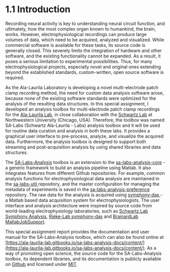 # 1.1 Introduction

Recording neural activity is key to understanding neural circuit function, and ultimately, how the most complex organ known to humankind, the brain, works. However, electrophysiological recordings can produce large volumes of data, which need to be acquired, analyzed and visualized. While commercial software is available for these tasks, its source code is generally closed. This severely limits the integration of hardware and other software, and the existing functionality cannot be expanded. As a result, it poses a serious limitation to experimental possibilities. Thus, for many electrophysiological projects, especially novel and original ones extending beyond the established standards, custom-written, open source software is required.

As the Ala-Laurila Laboratory is developing a novel multi-electrode patch clamp recording method, the need for custom data analysis software arose, because none of the existing software standards were optimized for the analysis of the resulting data structures. In this special assignment, I developed an analysis toolbox for multi-electrode patch clamp recordings for the [Ala-Laurila Lab](http://ala-laurila.biosci.helsinki.fi/), in close collaboration with the [Schwartz Lab](http://schwartzlab.feinberg.northwestern.edu/) at Northwestern University \(Chicago, USA\). Therefore, the toolbox was named SA-Labs \(Schwartz Ala-Laurila - Labs\) analysis toolbox and it will be used for routine data curation and analysis in both these labs. It provides a graphical user interface to pre-process, analyze, and visualize the acquired data. Furthermore, the analysis toolbox is designed to support both streaming and post-acquisition analysis by using shared libraries and data structures.

The [SA-Labs-Analysis](https://github.com/Schwartz-AlaLaurila-Labs/sa-labs-analysis) toolbox is an extension to the [sa-labs-analysis-core](https://github.com/Schwartz-AlaLaurila-Labs/sa-labs-analysis-core.git) - a generic framework to build an analysis pipeline using Matlab. It also integrates features from different Github repositories. For example, common analysis functions for electrophysiological data analysis are maintained in the [sa-labs-util ](https://github.com/Schwartz-AlaLaurila-Labs/sa-labs-util.git)repository, and the master configuration for managing the metadata of experiments is saved in the [sa-labs-analysis-preference](https://github.com/Schwartz-AlaLaurila-Labs/sa-labs-analysis-preference.git) repository. The raw data for the analysis is acquired using [symphony-das ](http://symphony-das.github.io/)- a Matlab based data acquisition system for electrophysiologists. The user interface and analysis architecture were inspired by source code from world-leading electrophysiology laboratories, such as [Schwartz Lab Symphony Analysis](https://github.com/SchwartzNU/SymphonyAnalysis), [Rieke-Lab symphony-das](https://cafarm.gitbooks.io/symphony/content/Architecture.html) and [BrainardLab MatlabJobSupport](https://github.com/BrainardLab/MatlabJobSupport).

This special assignment report provides the documentation and user manual for the SA-Labs-Analysis toolbox, which can also be found online at [https://ala-laurila-lab.gitbooks.io/sa-labs-analysis-docs/content/](https://ala-laurila-lab.gitbooks.io/sa-labs-analysis-docs/content/). As a way of promoting open science, the source code for the SA-Labs-Analysis toolbox, its dependent libraries, and its documentation is publicly available on [Github](https://github.com/Schwartz-AlaLaurila-Labs/) and licensed under [MIT](https://github.com/Schwartz-AlaLaurila-Labs/sa-labs-analysis/blob/master/LICENSE).

